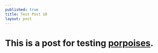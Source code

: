 ```yaml
---
published: true
title: Test Post 10
layout: post
---
```


# This is a post for testing [porpoises](http://en.wikipedia.org/wiki/Porpoise).
